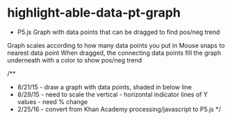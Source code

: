 # highlight-able-data-pt-graph
* P5.js
Graph with data points that can be dragged to find pos/neg trend

Graph scales according to how many data points you put in
Mouse snaps to nearest data point
When dragged, the connecting data points fill the graph underneath with a color to show pos/neg trend

/**
 * 8/21/15 - draw a graph with data points, shaded in below line
 * 8/29/15 - need to scale the vertical - horizontal indicator lines of Y values - need % change
 * 2/25/16 - convert from Khan Academy processing/javascript to P5.js
*/

